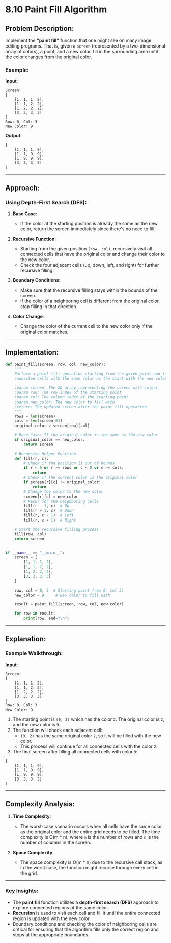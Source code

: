 # 8.10 Paint Fill Algorithm

## Problem Description:
Implement the **"paint fill"** function that one might see on many image editing programs. That is, given a `screen`
(represented by a two-dimensional array of colors), a point, and a new color, fill in the surrounding area
until the color changes from the original color.

### Example:

**Input**:
```
Screen: 
[
    [1, 1, 1, 2],
    [1, 1, 2, 2],
    [1, 2, 2, 2],
    [3, 3, 3, 3]
]
Row: 0, Col: 3
New Color: 9
```

**Output**:
```
[
    [1, 1, 1, 9],
    [1, 1, 9, 9],
    [1, 9, 9, 9],
    [3, 3, 3, 3]
]
```

---

## Approach:

### Using Depth-First Search (DFS):
1. **Base Case**:
   - If the color at the starting position is already the same as the new color, return the screen immediately since there's no need to fill.
   
2. **Recursive Function**:
   - Starting from the given position `(row, col)`, recursively visit all connected cells that have the original color and change their color to the new color.
   - Check the four adjacent cells (up, down, left, and right) for further recursive filling.

3. **Boundary Conditions**:
   - Make sure that the recursive filling stays within the bounds of the screen.
   - If the color of a neighboring cell is different from the original color, stop filling in that direction.

4. **Color Change**:
   - Change the color of the current cell to the new color only if the original color matches.

---

## Implementation:

```python
def paint_fill(screen, row, col, new_color):
    """
    Perform a paint fill operation starting from the given point and fill all
    connected cells with the same color as the start with the new color.

    :param screen: The 2D array representing the screen with colors
    :param row: The row index of the starting point
    :param col: The column index of the starting point
    :param new_color: The new color to fill with
    :return: The updated screen after the paint fill operation
    """
    rows = len(screen)
    cols = len(screen[0])
    original_color = screen[row][col]

    # Base Case: If the original color is the same as the new color
    if original_color == new_color:
        return screen

    # Recursive Helper Function
    def fill(r, c):
        # Check if the position is out of bounds
        if r < 0 or r >= rows or c < 0 or c >= cols:
            return
        # Check if the current color is the original color
        if screen[r][c] != original_color:
            return
        # Change the color to the new color
        screen[r][c] = new_color
        # Recur for the neighboring cells
        fill(r - 1, c)  # Up
        fill(r + 1, c)  # Down
        fill(r, c - 1)  # Left
        fill(r, c + 1)  # Right

    # Start the recursive filling process
    fill(row, col)
    return screen


if __name__ == "__main__":
    screen = [
        [1, 1, 1, 2],
        [1, 1, 2, 2],
        [1, 2, 2, 2],
        [3, 3, 3, 3]
    ]

    row, col = 0, 3  # Starting point (row 0, col 3)
    new_color = 9     # New color to fill with

    result = paint_fill(screen, row, col, new_color)

    for row in result:
        print(row, end="\n")
```

---

## Explanation:

### Example Walkthrough:

**Input**:
```
Screen:
[
    [1, 1, 1, 2],
    [1, 1, 2, 2],
    [1, 2, 2, 2],
    [3, 3, 3, 3]
]
Row: 0, Col: 3
New Color: 9
```

1. The starting point is `(0, 3)` which has the color `2`. The original color is `2`, and the new color is `9`.
2. The function will check each adjacent cell:
   - `(0, 2)` has the same original color `2`, so it will be filled with the new color.
   - This process will continue for all connected cells with the color `2`.
3. The final screen after filling all connected cells with color `9`:

```
[
    [1, 1, 1, 9],
    [1, 1, 9, 9],
    [1, 9, 9, 9],
    [3, 3, 3, 3]
]
```

---

## Complexity Analysis:

1. **Time Complexity**:
   - The worst-case scenario occurs when all cells have the same color as the original color and the entire grid needs to be filled. The time complexity is O(m * n), where `m` is the number of rows and `n` is the number of columns in the screen.

2. **Space Complexity**:
   - The space complexity is O(m * n) due to the recursive call stack, as in the worst case, the function might recurse through every cell in the grid.

---

### Key Insights:
- The **paint fill** function utilizes a **depth-first search (DFS)** approach to explore connected regions of the same color.
- **Recursion** is used to visit each cell and fill it until the entire connected region is updated with the new color.
- Boundary conditions and checking the color of neighboring cells are critical for ensuring that the algorithm fills only the correct region and stops at the appropriate boundaries.
